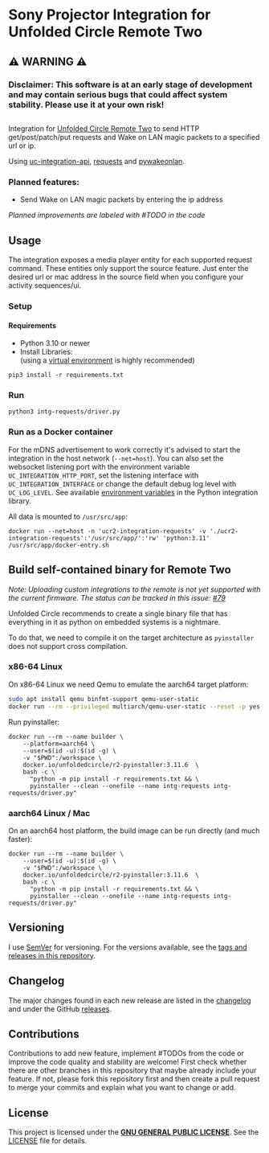 # Sony Projector Integration for Unfolded Circle Remote Two

## ⚠️ WARNING ⚠️

### Disclaimer: This software is at an early stage of development and may contain serious bugs that could affect system stability. Please use it at your own risk!

##

Integration for [Unfolded Circle Remote Two](https://unfoldedcircle.com) to send HTTP get/post/patch/put requests and Wake on LAN magic packets to a specified url or ip.

Using [uc-integration-api](https://github.com/aitatoi/integration-python-library), [requests](https://github.com/psf/requests) and [pywakeonlan](https://github.com/remcohaszing/pywakeonlan).

### Planned features:

- Send Wake on LAN magic packets by entering the ip address

*Planned improvements are labeled with #TODO in the code*


## Usage

The integration exposes a media player entity for each supported request command. These entities only support the source feature. Just enter the desired url or mac address in the source field when you configure your activity sequences/ui.

### Setup

#### Requirements

- Python 3.10 or newer
- Install Libraries:  
  (using a [virtual environment](https://docs.python.org/3/library/venv.html) is highly recommended)

```shell
pip3 install -r requirements.txt
```

### Run

```shell
python3 intg-requests/driver.py
```

### Run as a Docker container

For the mDNS advertisement to work correctly it's advised to start the integration in the host network (`--net=host`). You can also set the websocket listening port with the environment variable `UC_INTEGRATION_HTTP_PORT`, set the listening interface with `UC_INTEGRATION_INTERFACE` or change the default debug log level with `UC_LOG_LEVEL`. See available [environment variables](https://github.com/unfoldedcircle/integration-python-library#environment-variables)
in the Python integration library.

All data is mounted to `/usr/src/app`:

```shell
docker run --net=host -n 'ucr2-integration-requests' -v './ucr2-integration-requests':'/usr/src/app/':'rw' 'python:3.11' /usr/src/app/docker-entry.sh
```

## Build self-contained binary for Remote Two

*Note: Uploading custom integrations to the remote is not yet supported with the current firmware. The status can be tracked in this issue: [#79](https://github.com/unfoldedcircle/feature-and-bug-tracker/issues/79)*

Unfolded Circle recommends to create a single binary file that has everything in it as python on embedded systems is a nightmare.

To do that, we need to compile it on the target architecture as `pyinstaller` does not support cross compilation.

### x86-64 Linux

On x86-64 Linux we need Qemu to emulate the aarch64 target platform:

```bash
sudo apt install qemu binfmt-support qemu-user-static
docker run --rm --privileged multiarch/qemu-user-static --reset -p yes
```

Run pyinstaller:

```shell
docker run --rm --name builder \
    --platform=aarch64 \
    --user=$(id -u):$(id -g) \
    -v "$PWD":/workspace \
    docker.io/unfoldedcircle/r2-pyinstaller:3.11.6  \
    bash -c \
      "python -m pip install -r requirements.txt && \
      pyinstaller --clean --onefile --name intg-requests intg-requests/driver.py"
```

### aarch64 Linux / Mac

On an aarch64 host platform, the build image can be run directly (and much faster):

```shell
docker run --rm --name builder \
    --user=$(id -u):$(id -g) \
    -v "$PWD":/workspace \
    docker.io/unfoldedcircle/r2-pyinstaller:3.11.6  \
    bash -c \
      "python -m pip install -r requirements.txt && \
      pyinstaller --clean --onefile --name intg-requests intg-requests/driver.py"
```

## Versioning

I use [SemVer](http://semver.org/) for versioning. For the versions available, see the
[tags and releases in this repository](/releases).

## Changelog

The major changes found in each new release are listed in the [changelog](CHANGELOG.md)
and under the GitHub [releases](/releases).

## Contributions

Contributions to add new feature, implement #TODOs from the code or improve the code quality and stability are welcome! First check whether there are other branches in this repository that maybe already include your feature. If not, please fork this repository first and then create a pull request to merge your commits and explain what you want to change or add.

## License

This project is licensed under the [**GNU GENERAL PUBLIC LICENSE**](https://choosealicense.com/licenses/gpl-3.0/).
See the [LICENSE](LICENSE) file for details.
